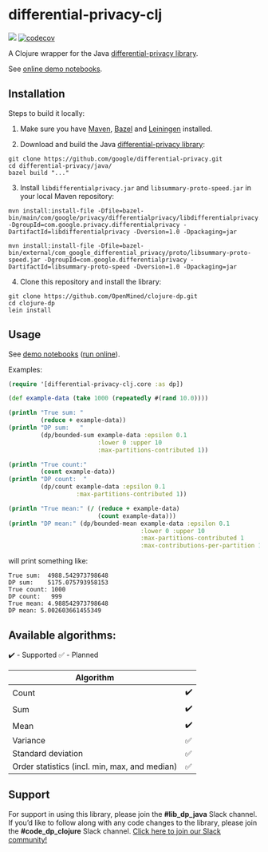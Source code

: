 # differential-privacy-clj
![](https://github.com/OpenMined/clojure-dp/workflows/Tests/badge.svg)
[![codecov](https://codecov.io/gh/OpenMined/clojure-dp/branch/master/graph/badge.svg)](https://codecov.io/gh/OpenMined/clojure-dp)

A Clojure wrapper for the Java [differential-privacy library](https://github.com/google/differential-privacy).

See [online demo notebooks](https://mybinder.org/v2/gh/OpenMined/JavaDP/master/?filepath=%2Fdoc%2Fclojure).

## Installation

Steps to build it locally:

1. Make sure you have [Maven](https://maven.apache.org/), [Bazel](https://docs.bazel.build/versions/master/install.html) and [Leiningen](https://leiningen.org/) installed.

2. Download and build the Java [differential-privacy library](https://github.com/google/differential-privacy):
```
git clone https://github.com/google/differential-privacy.git
cd differential-privacy/java/
bazel build "..."
```

3. Install `libdifferentialprivacy.jar` and `libsummary-proto-speed.jar` in your local Maven repository:

```
mvn install:install-file -Dfile=bazel-bin/main/com/google/privacy/differentialprivacy/libdifferentialprivacy.jar -DgroupId=com.google.privacy.differentialprivacy -DartifactId=libdifferentialprivacy -Dversion=1.0 -Dpackaging=jar

mvn install:install-file -Dfile=bazel-bin/external/com_google_differential_privacy/proto/libsummary-proto-speed.jar -DgroupId=com.google.differentialprivacy -DartifactId=libsummary-proto-speed -Dversion=1.0 -Dpackaging=jar
```

4. Clone this repository and install the library:

```
git clone https://github.com/OpenMined/clojure-dp.git
cd clojure-dp
lein install
```

## Usage

See [demo notebooks](https://github.com/OpenMined/JavaDP/tree/master/doc/clojure) ([run online](https://mybinder.org/v2/gh/OpenMined/JavaDP/master/?filepath=%2Fdoc%2Fclojure)).

Examples:

```clojure
(require '[differential-privacy-clj.core :as dp])

(def example-data (take 1000 (repeatedly #(rand 10.0))))

(println "True sum: "
         (reduce + example-data))
(println "DP sum:   "
         (dp/bounded-sum example-data :epsilon 0.1
                         :lower 0 :upper 10
                         :max-partitions-contributed 1))

(println "True count:"
         (count example-data))
(println "DP count:  "
         (dp/count example-data :epsilon 0.1
                   :max-partitions-contributed 1))

(println "True mean:" (/ (reduce + example-data)
                         (count example-data)))
(println "DP mean:" (dp/bounded-mean example-data :epsilon 0.1
                                     :lower 0 :upper 10
                                     :max-partitions-contributed 1
                                     :max-contributions-per-partition 1))
```
will print something like:
```
True sum:  4988.542973798648
DP sum:    5175.075793958153
True count: 1000
DP count:   999
True mean: 4.988542973798648
DP mean: 5.002603661455349
```

## Available algorithms:

:heavy_check_mark: - Supported :white_check_mark: - Planned

| Algorithm          |                    |
|--------------------|--------------------|
| Count              | :heavy_check_mark: |
| Sum                | :heavy_check_mark: |
| Mean               | :heavy_check_mark: |
| Variance           | :white_check_mark: |
| Standard deviation | :white_check_mark: |
| Order statistics (incl. min, max, and median) | :white_check_mark: |


## Support

For support in using this library, please join the **#lib_dp_java** Slack channel. If you’d like to follow along with any code changes to the library, please join the **#code_dp_clojure** Slack channel. [Click here to join our Slack community!](https://slack.openmined.org)
